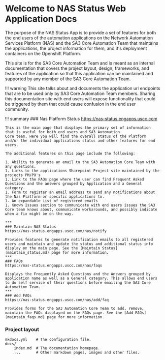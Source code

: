 # Welcome to NAS Status Web Application Docs
The purpose of the NAS Status App is to provide a set of features for both the end users of the automation applications on the Network Automation Services Platform (NAS) and the SA3 Core Automation Team that maintains the applications, the project information for them, and it's deployment containers on the Openshift Platform.

This site is for the SA3 Core Automation Team and is meant as an internal documentation that covers the project layout, design, frameworks, and features of the application so that this application can be maintained and supported by any member of the SA3 Core Automation Team.

!!! warning
    This site talks about and documents the application url endpoints that are to be used only by SA3 Core Automation Team members. Sharing this documentation site with end users will expose functionality that could be triggered by them that could cause confusion in the end user community.

!!! summary 
    ### Nas Platform Status 
    https://nas-status.engapps.uscc.com
    
    This is the main page that displays the primary set of information that is useful for both end users and SA3 Automation
    Core team. Here you will find the overall status of the Platform and/or the individual applications status and other features for end users.
    
    The additional features on this page include the following:
        
    1. Ability to generate an email to the SA3 Automation Core Team with any questions.
    1. Links to the applications Sharepoint Project site maintained by the projects PM/PO's
    1. Link to the FAQs page where the user can find Frequent Asked Questions and the answers grouped by Application and a General category.
    1. Form to register an email address to send any notifications about the Nas Platform or specific applications to.
    1. An expandable List of registered emails
    1. Known Issues section to communicate with end users issues the SA3 Core team knows about, communicate workarounds, and possibly indicate when a fix might be on the way.
    
    ***
    ### Maintain NAS Status
    https://nas-status.engapps.uscc.com/nas/notify
    
    Provides features to generate notification emails to all registered users and maintain and update the status and additional status info display on the main page. See the [Maintain Status](maintain_status.md) page for more information.
    ***
    ### FAQs
    https://nas-status.engapps.uscc.com/nas/faqs
    
    Displays the Frequently Asked Questions and the Answers grouped by application name as well as a General category. This allows end users to do self service of their questions before emailing the SA3 Core Automation Team.
    ***
    ### Add FAQs
    https://nas-status.engapps.uscc.com/nas/add/faq
    
    Provides forms for the SA3 Automation Core Team to add, remove, maintain the FAQs displayed on the FAQs page. See the [Add FAQs](maintain_faqs.md) page for more information.

### Project layout

    mkdocs.yml    # The configuration file.
    docs/
        index.md  # The documentation homepage.
        ...       # Other markdown pages, images and other files.
